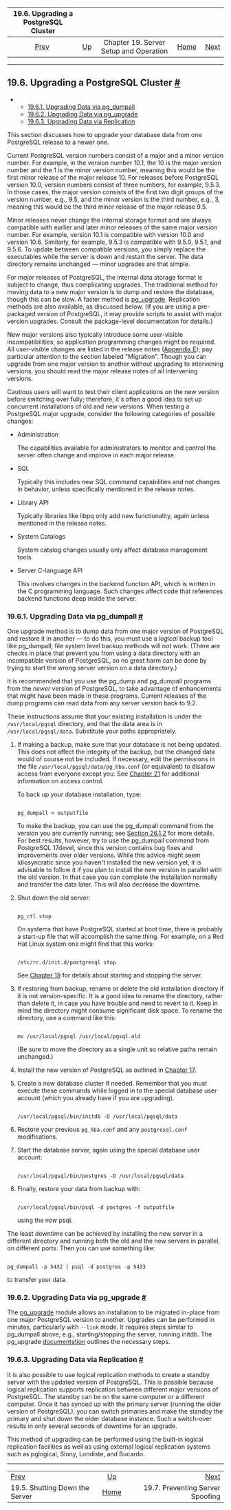 <!--?xml version="1.0" encoding="UTF-8" standalone="no"?-->

|              19.6. Upgrading a PostgreSQL Cluster              |                                                             |                                        |                                                       |                                                                             |
| :------------------------------------------------------------: | :---------------------------------------------------------- | :------------------------------------: | ----------------------------------------------------: | --------------------------------------------------------------------------: |
| [Prev](server-shutdown.html "19.5. Shutting Down the Server")  | [Up](runtime.html "Chapter 19. Server Setup and Operation") | Chapter 19. Server Setup and Operation | [Home](index.html "PostgreSQL 17devel Documentation") |  [Next](preventing-server-spoofing.html "19.7. Preventing Server Spoofing") |

***

## 19.6. Upgrading a PostgreSQL Cluster [#](#UPGRADING)

*   *   [19.6.1. Upgrading Data via pg\_dumpall](upgrading.html#UPGRADING-VIA-PGDUMPALL)
    *   [19.6.2. Upgrading Data via pg\_upgrade](upgrading.html#UPGRADING-VIA-PG-UPGRADE)
    *   [19.6.3. Upgrading Data via Replication](upgrading.html#UPGRADING-VIA-REPLICATION)

[]()[]()

This section discusses how to upgrade your database data from one PostgreSQL release to a newer one.

Current PostgreSQL version numbers consist of a major and a minor version number. For example, in the version number 10.1, the 10 is the major version number and the 1 is the minor version number, meaning this would be the first minor release of the major release 10. For releases before PostgreSQL version 10.0, version numbers consist of three numbers, for example, 9.5.3. In those cases, the major version consists of the first two digit groups of the version number, e.g., 9.5, and the minor version is the third number, e.g., 3, meaning this would be the third minor release of the major release 9.5.

Minor releases never change the internal storage format and are always compatible with earlier and later minor releases of the same major version number. For example, version 10.1 is compatible with version 10.0 and version 10.6. Similarly, for example, 9.5.3 is compatible with 9.5.0, 9.5.1, and 9.5.6. To update between compatible versions, you simply replace the executables while the server is down and restart the server. The data directory remains unchanged — minor upgrades are that simple.

For *major* releases of PostgreSQL, the internal data storage format is subject to change, thus complicating upgrades. The traditional method for moving data to a new major version is to dump and restore the database, though this can be slow. A faster method is [pg\_upgrade](pgupgrade.html "pg_upgrade"). Replication methods are also available, as discussed below. (If you are using a pre-packaged version of PostgreSQL, it may provide scripts to assist with major version upgrades. Consult the package-level documentation for details.)

New major versions also typically introduce some user-visible incompatibilities, so application programming changes might be required. All user-visible changes are listed in the release notes ([Appendix E](release.html "Appendix E. Release Notes")); pay particular attention to the section labeled "Migration". Though you can upgrade from one major version to another without upgrading to intervening versions, you should read the major release notes of all intervening versions.

Cautious users will want to test their client applications on the new version before switching over fully; therefore, it's often a good idea to set up concurrent installations of old and new versions. When testing a PostgreSQL major upgrade, consider the following categories of possible changes:

*   Administration

    The capabilities available for administrators to monitor and control the server often change and improve in each major release.

*   SQL

    Typically this includes new SQL command capabilities and not changes in behavior, unless specifically mentioned in the release notes.

*   Library API

    Typically libraries like libpq only add new functionality, again unless mentioned in the release notes.

*   System Catalogs

    System catalog changes usually only affect database management tools.

*   Server C-language API

    This involves changes in the backend function API, which is written in the C programming language. Such changes affect code that references backend functions deep inside the server.

### 19.6.1. Upgrading Data via pg\_dumpall [#](#UPGRADING-VIA-PGDUMPALL)

One upgrade method is to dump data from one major version of PostgreSQL and restore it in another — to do this, you must use a *logical* backup tool like pg\_dumpall; file system level backup methods will not work. (There are checks in place that prevent you from using a data directory with an incompatible version of PostgreSQL, so no great harm can be done by trying to start the wrong server version on a data directory.)

It is recommended that you use the pg\_dump and pg\_dumpall programs from the *newer* version of PostgreSQL, to take advantage of enhancements that might have been made in these programs. Current releases of the dump programs can read data from any server version back to 9.2.

These instructions assume that your existing installation is under the `/usr/local/pgsql` directory, and that the data area is in `/usr/local/pgsql/data`. Substitute your paths appropriately.

1.  If making a backup, make sure that your database is not being updated. This does not affect the integrity of the backup, but the changed data would of course not be included. If necessary, edit the permissions in the file `/usr/local/pgsql/data/pg_hba.conf` (or equivalent) to disallow access from everyone except you. See [Chapter 21](client-authentication.html "Chapter 21. Client Authentication") for additional information on access control.

    []()To back up your database installation, type:

    ```

    pg_dumpall > outputfile
    ```

    To make the backup, you can use the pg\_dumpall command from the version you are currently running; see [Section 26.1.2](backup-dump.html#BACKUP-DUMP-ALL "26.1.2. Using pg_dumpall") for more details. For best results, however, try to use the pg\_dumpall command from PostgreSQL 17devel, since this version contains bug fixes and improvements over older versions. While this advice might seem idiosyncratic since you haven't installed the new version yet, it is advisable to follow it if you plan to install the new version in parallel with the old version. In that case you can complete the installation normally and transfer the data later. This will also decrease the downtime.

2.  Shut down the old server:

    ```

    pg_ctl stop
    ```

    On systems that have PostgreSQL started at boot time, there is probably a start-up file that will accomplish the same thing. For example, on a Red Hat Linux system one might find that this works:

    ```

    /etc/rc.d/init.d/postgresql stop
    ```

    See [Chapter 19](runtime.html "Chapter 19. Server Setup and Operation") for details about starting and stopping the server.

3.  If restoring from backup, rename or delete the old installation directory if it is not version-specific. It is a good idea to rename the directory, rather than delete it, in case you have trouble and need to revert to it. Keep in mind the directory might consume significant disk space. To rename the directory, use a command like this:

    ```

    mv /usr/local/pgsql /usr/local/pgsql.old
    ```

    (Be sure to move the directory as a single unit so relative paths remain unchanged.)

4.  Install the new version of PostgreSQL as outlined in [Chapter 17](installation.html "Chapter 17. Installation from Source Code").

5.  Create a new database cluster if needed. Remember that you must execute these commands while logged in to the special database user account (which you already have if you are upgrading).

    ```

    /usr/local/pgsql/bin/initdb -D /usr/local/pgsql/data
    ```

6.  Restore your previous `pg_hba.conf` and any `postgresql.conf` modifications.

7.  Start the database server, again using the special database user account:

    ```

    /usr/local/pgsql/bin/postgres -D /usr/local/pgsql/data
    ```

8.  Finally, restore your data from backup with:

    ```

    /usr/local/pgsql/bin/psql -d postgres -f outputfile
    ```

    using the *new* psql.

The least downtime can be achieved by installing the new server in a different directory and running both the old and the new servers in parallel, on different ports. Then you can use something like:

```

pg_dumpall -p 5432 | psql -d postgres -p 5433
```

to transfer your data.

### 19.6.2. Upgrading Data via pg\_upgrade [#](#UPGRADING-VIA-PG-UPGRADE)

The [pg\_upgrade](pgupgrade.html "pg_upgrade") module allows an installation to be migrated in-place from one major PostgreSQL version to another. Upgrades can be performed in minutes, particularly with `--link` mode. It requires steps similar to pg\_dumpall above, e.g., starting/stopping the server, running initdb. The pg\_upgrade [documentation](pgupgrade.html "pg_upgrade") outlines the necessary steps.

### 19.6.3. Upgrading Data via Replication [#](#UPGRADING-VIA-REPLICATION)

It is also possible to use logical replication methods to create a standby server with the updated version of PostgreSQL. This is possible because logical replication supports replication between different major versions of PostgreSQL. The standby can be on the same computer or a different computer. Once it has synced up with the primary server (running the older version of PostgreSQL), you can switch primaries and make the standby the primary and shut down the older database instance. Such a switch-over results in only several seconds of downtime for an upgrade.

This method of upgrading can be performed using the built-in logical replication facilities as well as using external logical replication systems such as pglogical, Slony, Londiste, and Bucardo.

***

|                                                                |                                                             |                                                                             |
| :------------------------------------------------------------- | :---------------------------------------------------------: | --------------------------------------------------------------------------: |
| [Prev](server-shutdown.html "19.5. Shutting Down the Server")  | [Up](runtime.html "Chapter 19. Server Setup and Operation") |  [Next](preventing-server-spoofing.html "19.7. Preventing Server Spoofing") |
| 19.5. Shutting Down the Server                                 |    [Home](index.html "PostgreSQL 17devel Documentation")    |                                            19.7. Preventing Server Spoofing |

